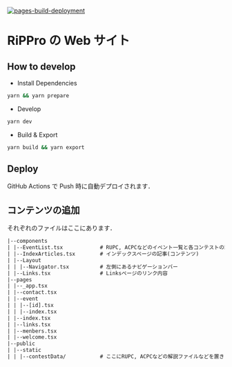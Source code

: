 [![pages-build-deployment](https://github.com/rippro/rippro.github.io/actions/workflows/pages/pages-build-deployment/badge.svg?branch=gh-pages)](https://github.com/rippro/rippro.github.io/actions/workflows/pages/pages-build-deployment)

# RiPPro の Web サイト

## How to develop

- Install Dependencies

```sh
yarn && yarn prepare
```

- Develop

```sh
yarn dev
```

- Build & Export

```sh
yarn build && yarn export
```

## Deploy

GitHub Actions で Push 時に自動デプロイされます．

## コンテンツの追加

それぞれのファイルはここにあります．

```txt
|--components
| |--EventList.tsx            # RUPC, ACPCなどのイベント一覧と各コンテストの詳細情報一覧
| |--IndexArticles.tsx        # インデックスページの記事(コンテンツ)
| |--Layout
| | |--Navigator.tsx          # 左側にあるナビゲーションバー
| |--Links.tsx                # Linksページのリンク内容
|--pages
| |--_app.tsx
| |--contact.tsx
| |--event
| | |--[id].tsx
| | |--index.tsx
| |--index.tsx
| |--links.tsx
| |--menbers.tsx
| |--welcome.tsx
|--public
| |--static
| | |--contestData/           # ここにRUPC, ACPCなどの解説ファイルなどを置きます
```
